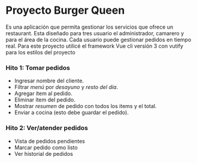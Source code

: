# Proyecto Burger Queen

Es una aplicación que permita gestionar los servicios que ofrece un restaurant. Esta diseñado para tres usuario el administrador, camarero y para el área de la cocina. Cada usuario puede gestionar pedidos en tiempo real.
Para este proyecto utilicé el framework Vue cli versión 3 con vutify para los estilos del proyecto
### Hito 1: Tomar pedidos

* Ingresar nombre del cliente.
* Filtrar _menú_ por _desayuno_ y _resto del día_.
* Agregar ítem al pedido.
* Eliminar ítem del pedido.
* Mostrar _resumen_ de pedido con todos los items y el total.
* Enviar a cocina (esto debe guardar el pedido).

### Hito 2: Ver/atender pedidos

* Vista de pedidos pendientes
* Marcar pedido como listo
* Ver historial de pedidos